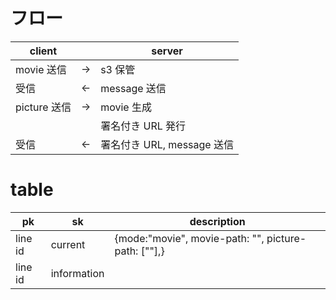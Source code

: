 # フロー

|client||server|
|-|-|-|
|movie 送信|→|s3 保管|
|受信|←|message 送信|
|picture 送信|→|movie 生成|
|||署名付き URL 発行|
|受信|←|署名付き URL, message 送信|

# table 

|pk|sk|description|
|-|-|-|
|line id|current|{mode:"movie", movie-path: "", picture-path: [""],}|
|line id|information||
